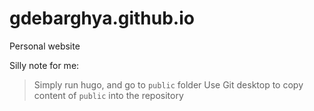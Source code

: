 # gdebarghya.github.io
Personal website

Silly note for me: 
> Simply run hugo, and go to `public` folder
> Use Git desktop to copy content of `public` into the repository 
